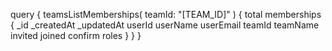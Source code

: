 query {
    teamsListMemberships(
        teamId: "[TEAM_ID]"
    ) {
        total
        memberships {
            _id
            _createdAt
            _updatedAt
            userId
            userName
            userEmail
            teamId
            teamName
            invited
            joined
            confirm
            roles
        }
    }
}
